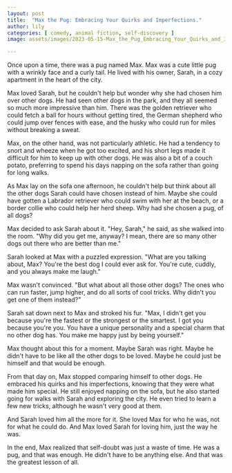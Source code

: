 ```yaml
---
layout: post
title:  "Max the Pug: Embracing Your Quirks and Imperfections."
author: lily
categories: [ comedy, animal fiction, self-discovery ]
image: assets/images/2023-05-15-Max_the_Pug_Embracing_Your_Quirks_and_Imperfections..png

---
```

Once upon a time, there was a pug named Max. Max was a cute little pug with a wrinkly face and a curly tail. He lived with his owner, Sarah, in a cozy apartment in the heart of the city.

Max loved Sarah, but he couldn't help but wonder why she had chosen him over other dogs. He had seen other dogs in the park, and they all seemed so much more impressive than him. There was the golden retriever who could fetch a ball for hours without getting tired, the German shepherd who could jump over fences with ease, and the husky who could run for miles without breaking a sweat.

Max, on the other hand, was not particularly athletic. He had a tendency to snort and wheeze when he got too excited, and his short legs made it difficult for him to keep up with other dogs. He was also a bit of a couch potato, preferring to spend his days napping on the sofa rather than going for long walks.

As Max lay on the sofa one afternoon, he couldn't help but think about all the other dogs Sarah could have chosen instead of him. Maybe she could have gotten a Labrador retriever who could swim with her at the beach, or a border collie who could help her herd sheep. Why had she chosen a pug, of all dogs?

Max decided to ask Sarah about it. "Hey, Sarah," he said, as she walked into the room. "Why did you get me, anyway? I mean, there are so many other dogs out there who are better than me."

Sarah looked at Max with a puzzled expression. "What are you talking about, Max? You're the best dog I could ever ask for. You're cute, cuddly, and you always make me laugh."

Max wasn't convinced. "But what about all those other dogs? The ones who can run faster, jump higher, and do all sorts of cool tricks. Why didn't you get one of them instead?"

Sarah sat down next to Max and stroked his fur. "Max, I didn't get you because you're the fastest or the strongest or the smartest. I got you because you're you. You have a unique personality and a special charm that no other dog has. You make me happy just by being yourself."

Max thought about this for a moment. Maybe Sarah was right. Maybe he didn't have to be like all the other dogs to be loved. Maybe he could just be himself and that would be enough.

From that day on, Max stopped comparing himself to other dogs. He embraced his quirks and his imperfections, knowing that they were what made him special. He still enjoyed napping on the sofa, but he also started going for walks with Sarah and exploring the city. He even tried to learn a few new tricks, although he wasn't very good at them.

And Sarah loved him all the more for it. She loved Max for who he was, not for what he could do. And Max loved Sarah for loving him, just the way he was.

In the end, Max realized that self-doubt was just a waste of time. He was a pug, and that was enough. He didn't have to be anything else. And that was the greatest lesson of all.